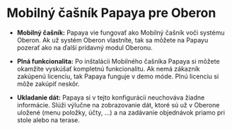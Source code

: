 # Mobilný čašník Papaya pre Oberon

* **Mobilný čašník:** Papaya vie fungovať ako Mobilný čašník voči systému Oberon. Ak už systém Oberon vlastníte, tak sa môžete na Papayu pozerať ako na ďalší prídavný modul Oberonu.

* **Plná funkcionalita:** Po inštalácii Mobilného čašníka Papaya si môžete okamžite vyskúšať kompletnú funkcionalitu. Ak nemá zákazník zakúpenú licenciu, tak Papaya funguje v demo móde. Plnú licenciu si môže zakúpiť neskôr.

* **Ukladanie dát:** Papaya si v tejto konfigurácii neuchováva žiadne informácie. Slúži výlučne na zobrazovanie dát, ktoré sú už v Oberone uložené (menu položky, účty, ...) a na zadávanie objednávok priamo pri stole alebo na terase.
